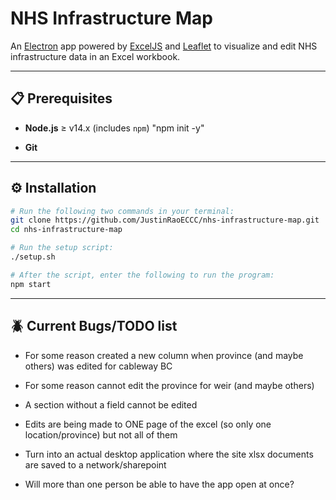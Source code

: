 # NHS Infrastructure Map

An [Electron](https://www.electronjs.org/) app powered by [ExcelJS](https://github.com/exceljs/exceljs) and [Leaflet](https://leafletjs.com/) to visualize and edit NHS infrastructure data in an Excel workbook.

---

## 📋 Prerequisites

- **Node.js** ≥ v14.x (includes `npm`)
    "npm init -y"

- **Git**

---

## ⚙️ Installation

```bash
# Run the following two commands in your terminal:
git clone https://github.com/JustinRaoECCC/nhs-infrastructure-map.git
cd nhs-infrastructure-map

# Run the setup script:
./setup.sh

# After the script, enter the following to run the program:
npm start
```

---

## 🪲 Current Bugs/TODO list

- For some reason created a new column when province (and maybe others) was edited for cableway BC
- For some reason cannot edit the province for weir (and maybe others)
- A section without a field cannot be edited
- Edits are being made to ONE page of the excel (so only one location/province) but not all of them

- Turn into an actual desktop application where the site xlsx documents are saved to a network/sharepoint
- Will more than one person be able to have the app open at once?